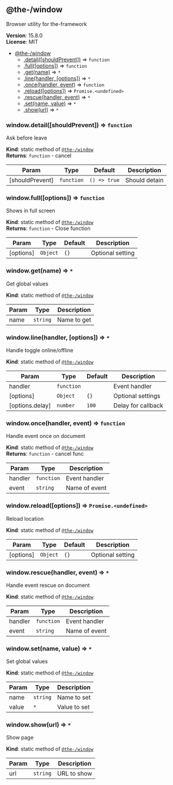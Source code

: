 <!--- Code generated by @the-/script-doc. DO NOT EDIT. -->

<a name="module_@the-/window"></a>

## @the-/window
Browser utility for the-framework

**Version**: 15.8.0  
**License**: MIT  

* [@the-/window](#module_@the-/window)
    * [.detail([shouldPrevent])](#module_@the-/window.detail) ⇒ <code>function</code>
    * [.full([options])](#module_@the-/window.full) ⇒ <code>function</code>
    * [.get(name)](#module_@the-/window.get) ⇒ <code>\*</code>
    * [.line(handler, [options])](#module_@the-/window.line) ⇒ <code>\*</code>
    * [.once(handler, event)](#module_@the-/window.once) ⇒ <code>function</code>
    * [.reload([options])](#module_@the-/window.reload) ⇒ <code>Promise.&lt;undefined&gt;</code>
    * [.rescue(handler, event)](#module_@the-/window.rescue) ⇒ <code>\*</code>
    * [.set(name, value)](#module_@the-/window.set) ⇒ <code>\*</code>
    * [.show(url)](#module_@the-/window.show) ⇒ <code>\*</code>

<a name="module_@the-/window.detail"></a>

### window.detail([shouldPrevent]) ⇒ <code>function</code>
Ask before leave

**Kind**: static method of [<code>@the-/window</code>](#module_@the-/window)  
**Returns**: <code>function</code> - cancel  

| Param | Type | Default | Description |
| --- | --- | --- | --- |
| [shouldPrevent] | <code>function</code> | <code>() &#x3D;&gt; true</code> | Should detain |

<a name="module_@the-/window.full"></a>

### window.full([options]) ⇒ <code>function</code>
Shows in full screen

**Kind**: static method of [<code>@the-/window</code>](#module_@the-/window)  
**Returns**: <code>function</code> - Close function  

| Param | Type | Default | Description |
| --- | --- | --- | --- |
| [options] | <code>Object</code> | <code>{}</code> | Optional setting |

<a name="module_@the-/window.get"></a>

### window.get(name) ⇒ <code>\*</code>
Get global values

**Kind**: static method of [<code>@the-/window</code>](#module_@the-/window)  

| Param | Type | Description |
| --- | --- | --- |
| name | <code>string</code> | Name to get |

<a name="module_@the-/window.line"></a>

### window.line(handler, [options]) ⇒ <code>\*</code>
Handle toggle online/offline

**Kind**: static method of [<code>@the-/window</code>](#module_@the-/window)  

| Param | Type | Default | Description |
| --- | --- | --- | --- |
| handler | <code>function</code> |  | Event handler |
| [options] | <code>Object</code> | <code>{}</code> | Optional settings |
| [options.delay] | <code>number</code> | <code>100</code> | Delay for callback |

<a name="module_@the-/window.once"></a>

### window.once(handler, event) ⇒ <code>function</code>
Handle event once on document

**Kind**: static method of [<code>@the-/window</code>](#module_@the-/window)  
**Returns**: <code>function</code> - cancel func  

| Param | Type | Description |
| --- | --- | --- |
| handler | <code>function</code> | Event handler |
| event | <code>string</code> | Name of event |

<a name="module_@the-/window.reload"></a>

### window.reload([options]) ⇒ <code>Promise.&lt;undefined&gt;</code>
Reload location

**Kind**: static method of [<code>@the-/window</code>](#module_@the-/window)  

| Param | Type | Default | Description |
| --- | --- | --- | --- |
| [options] | <code>Object</code> | <code>{}</code> | Optional setting |

<a name="module_@the-/window.rescue"></a>

### window.rescue(handler, event) ⇒ <code>\*</code>
Handle event rescue on document

**Kind**: static method of [<code>@the-/window</code>](#module_@the-/window)  

| Param | Type | Description |
| --- | --- | --- |
| handler | <code>function</code> | Event handler |
| event | <code>string</code> | Name of event |

<a name="module_@the-/window.set"></a>

### window.set(name, value) ⇒ <code>\*</code>
Set global values

**Kind**: static method of [<code>@the-/window</code>](#module_@the-/window)  

| Param | Type | Description |
| --- | --- | --- |
| name | <code>string</code> | Name to set |
| value | <code>\*</code> | Value to set |

<a name="module_@the-/window.show"></a>

### window.show(url) ⇒ <code>\*</code>
Show page

**Kind**: static method of [<code>@the-/window</code>](#module_@the-/window)  

| Param | Type | Description |
| --- | --- | --- |
| url | <code>string</code> | URL to show |

